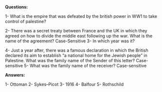 
**Questions:**


1- What is the empire that was defeated by the british power in WW1 to take control of palestine?

2- There was a secret treaty between France and the UK in which they agreed on how to divide the middle east following up the war. What is the name of the agreement? Case-Sensitive
3- In which year was it?

4- Just a year after, there was a famous declaration in which the British declared its aim to establish “a national home for the Jewish people” in Palestine. What was the family name of the Sender of this letter? Case-sensitive
5- What was the family name of the receiver? Case-sensitive

**Answers:**

1- Ottoman
2- Sykes–Picot
3- 1916
4- Balfour
5- Rothschild